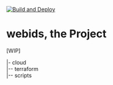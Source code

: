 [![Build and Deploy](https://github.com/dodopontocom/webids/actions/workflows/webids.yml/badge.svg)](https://github.com/dodopontocom/webids/actions/workflows/webids.yml)
# webids, the Project

[WIP]

|- cloud  
|-- terraform  
|-- scripts  
